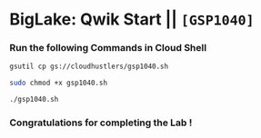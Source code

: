 # BigLake: Qwik Start || `[GSP1040]`

### Run the following Commands in Cloud Shell

```bash
gsutil cp gs://cloudhustlers/gsp1040.sh

sudo chmod +x gsp1040.sh

./gsp1040.sh
```

### Congratulations for completing the Lab !